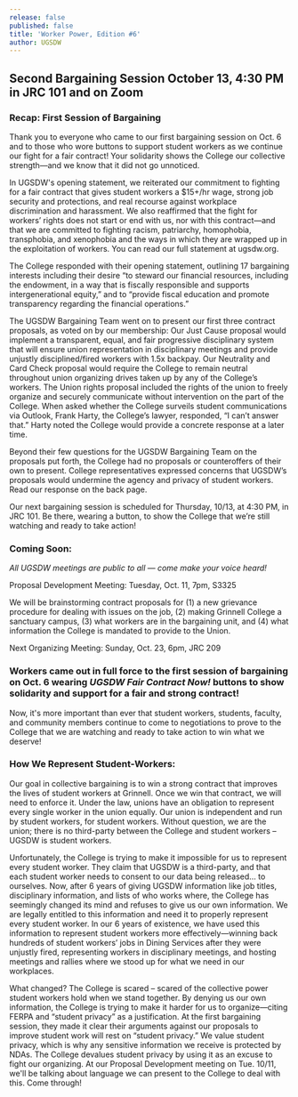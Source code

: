 ```yaml
---
release: false
published: false
title: 'Worker Power, Edition #6'
author: UGSDW
---
```

## Second Bargaining Session October 13, 4:30 PM in JRC 101 and on Zoom

### Recap: First Session of Bargaining
Thank you to everyone who came to our first bargaining session on Oct. 6 and to those who wore buttons to support student workers as we continue our fight for a fair contract! Your solidarity shows the College our collective strength—and we know that it did not go unnoticed.

In UGSDW's opening statement, we reiterated our commitment to fighting for a fair contract that gives student workers a $15+/hr wage, strong job security and protections, and real recourse against workplace discrimination and harassment. We also reaffirmed that the fight for workers’ rights does not start or end with us, nor with this contract—and that we are committed to fighting racism, patriarchy, homophobia, transphobia, and xenophobia and the ways in which they are wrapped up in the exploitation of workers. You can read our full statement at ugsdw.org.

The College responded with their opening statement, outlining 17 bargaining interests including their desire “to steward our financial resources, including the endowment, in a way that is fiscally responsible and supports intergenerational equity,” and to “provide fiscal education and promote transparency regarding the financial operations.”

The UGSDW Bargaining Team went on to present our first three contract proposals, as voted on by our membership: Our Just Cause proposal would implement a transparent, equal, and fair progressive disciplinary system that will ensure union representation in disciplinary meetings and provide unjustly disciplined/fired workers with 1.5x backpay. Our Neutrality and Card Check proposal would require the College to remain neutral throughout union organizing drives taken up by any of the College’s workers. The Union rights proposal included the rights of the union to freely organize and securely communicate without intervention on the part of the College. When asked whether the College surveils student communications via Outlook, Frank Harty, the College’s lawyer, responded, “I can’t answer that.” Harty noted the College would provide a concrete response at a later time.  

Beyond their few questions for the UGSDW Bargaining Team on the proposals put forth, the College had no proposals or counteroffers of their own to present. College representatives expressed concerns that UGSDW’s proposals would undermine the agency and privacy of student workers. Read our response on the back page.

Our next bargaining session is scheduled for Thursday, 10/13, at 4:30 PM, in JRC 101. Be there, wearing a button, to show the College that we’re still watching and ready to take action!

### Coming Soon:
_All UGSDW meetings are public to all — come make your voice heard!_

Proposal Development Meeting: Tuesday, Oct. 11, 7pm, S3325

We will be brainstorming contract proposals for (1) a new grievance procedure for dealing with issues on the job, (2) making Grinnell College a sanctuary campus, (3) what workers are in the bargaining unit, and (4) what information the College is mandated to provide to the Union.

Next Organizing Meeting: Sunday, Oct. 23, 6pm, JRC 209


### Workers came out in full force to the first session of bargaining on Oct. 6 wearing _UGSDW Fair Contract Now!_ buttons to show solidarity and support for a fair and strong contract! 

Now, it's more important than ever that student workers, students, faculty, and community members continue to come to negotiations to prove to the College that we are watching and ready to take action to win what we deserve!

### How We Represent Student-Workers:
Our goal in collective bargaining is to win a strong contract that improves the lives of student workers at Grinnell. Once we win that contract, we will need to enforce it. Under the law, unions have an obligation to represent every single worker in the union equally. Our union is independent and run by student workers, for student workers. Without question, we are the union; there is no third-party between the College and student workers – UGSDW is student workers.

Unfortunately, the College is trying to make it impossible for us to represent every student worker. They claim that UGSDW is a third-party, and that each student worker needs to consent to our data being released… to ourselves. Now, after 6 years of giving UGSDW information like job titles, disciplinary information, and lists of who works where, the College has seemingly changed its mind and refuses to give us our own information. We are legally entitled to this information and need it to properly represent every student worker. In our 6 years of existence, we have used this information to represent student workers more effectively—winning back hundreds of student workers’ jobs in Dining Services after they were unjustly fired, representing workers in disciplinary meetings, and hosting meetings and rallies where we stood up for what we need in our workplaces.

What changed? The College is scared – scared of the collective power student workers hold when we stand together. By denying us our own information, the College is trying to make it harder for us to organize—citing FERPA and “student privacy” as a justification. At the first bargaining session, they made it clear their arguments against our proposals to improve student work will rest on “student privacy.” We value student privacy, which is why any sensitive information we receive is protected by NDAs. The College devalues student privacy by using it as an excuse to fight our organizing. At our Proposal Development meeting on Tue. 10/11, we'll be talking about language we can present to the College to deal with this. Come through! 
